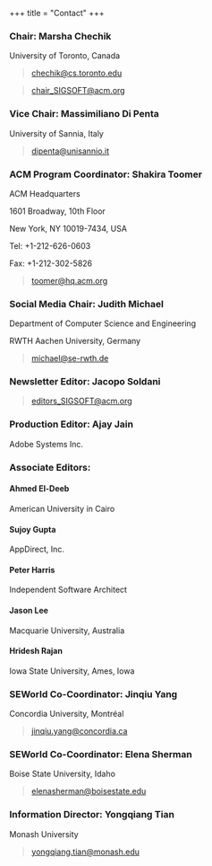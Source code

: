 +++
title = "Contact"
+++

### Chair: Marsha Chechik
University of Toronto, Canada

> chechik@cs.toronto.edu

> chair_SIGSOFT@acm.org 

### Vice Chair:  Massimiliano Di Penta
University of Sannia, Italy

> dipenta@unisannio.it 

### ACM Program Coordinator: Shakira Toomer 
ACM Headquarters

1601 Broadway, 10th Floor

New York, NY 10019-7434, USA

Tel: +1-212-626-0603

Fax: +1-212-302-5826

> toomer@hq.acm.org

### Social Media Chair: Judith Michael

Department of Computer Science and Engineering

RWTH Aachen University, Germany

> michael@se-rwth.de

### Newsletter Editor: Jacopo Soldani

> editors_SIGSOFT@acm.org

### Production Editor: Ajay Jain
Adobe Systems Inc.

### Associate Editors:
####  Ahmed El-Deeb

American University in Cairo

#### Sujoy Gupta

AppDirect, Inc.

####  Peter Harris

Independent Software Architect

#### Jason Lee

Macquarie University, Australia

#### Hridesh Rajan

Iowa State University, Ames, Iowa

### SEWorld Co-Coordinator: Jinqiu Yang
Concordia University, Montréal

> jinqiu.yang@concordia.ca

### SEWorld Co-Coordinator: Elena Sherman

Boise State University, Idaho

> elenasherman@boisestate.edu

### Information Director: Yongqiang Tian

Monash University

> yongqiang.tian@monash.edu
